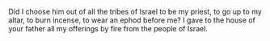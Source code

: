 Did I choose him out of all the tribes of Israel to be my priest, to go up to my altar, to burn incense, to wear an ephod before me? I gave to the house of your father all my offerings by fire from the people of Israel.
